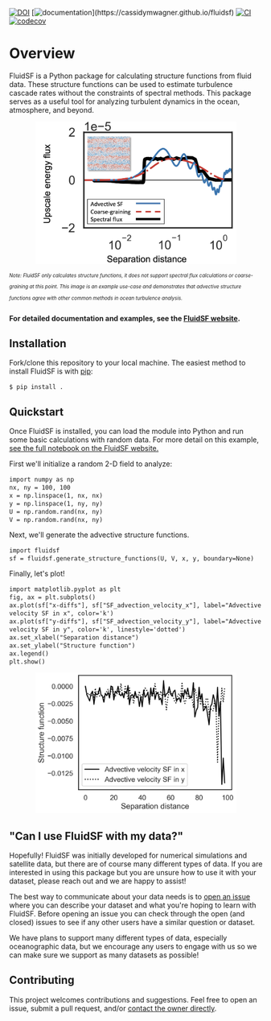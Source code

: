 [![DOI](https://zenodo.org/badge/DOI/10.5281/zenodo.10463864.svg)](https://doi.org/10.5281/zenodo.10463864)
[![documentation](https://img.shields.io/badge/documentation-in%20development-orange?)](https://cassidymwagner.github.io/fluidsf)
[![CI](https://github.com/cassidymwagner/FluidSF/actions/workflows/ci.yml/badge.svg?branch=main)](https://github.com/cassidymwagner/FluidSF/actions/workflows/ci.yml)
[![codecov](https://codecov.io/github/cassidymwagner/fluidsf/graph/badge.svg?token=1ZZ2HUONX4)](https://codecov.io/github/cassidymwagner/fluidsf)


# Overview
FluidSF is a Python package for calculating structure functions from fluid data. These structure functions can be used to estimate turbulence cascade rates without the constraints of spectral methods. This package serves as a useful tool for analyzing turbulent dynamics in the ocean, atmosphere, and beyond.

<center>
<img src="docs/2d_example.png" alt="Plot of multiple methods to estimate energy flux for 2D fluid simulation" width="400"/>
</center>

<sup><sup>
_Note: FluidSF only calculates structure functions, it does not support spectral flux calculations or coarse-graining at this point. This image is an example use-case and demonstrates that advective structure functions agree with other common methods in ocean turbulence analysis._
</sup></sup>

**For detailed documentation and examples, see the [FluidSF website](https://cassidymwagner.github.io/fluidsf).**

Installation
---
Fork/clone this repository to your local machine. The easiest method to install FluidSF is with [pip](https://pip.pypa.io/):

```console
$ pip install .
```

Quickstart
---
Once FluidSF is installed, you can load the module into Python and run some basic calculations with random data. For more detail on this example, [see the full notebook on the FluidSF website.](https://cassidymwagner.github.io/fluidsf)

First we'll initialize a random 2-D field to analyze:
```
import numpy as np
nx, ny = 100, 100
x = np.linspace(1, nx, nx)
y = np.linspace(1, ny, ny)
U = np.random.rand(nx, ny)
V = np.random.rand(nx, ny)
```

Next, we'll generate the advective structure functions. 
```
import fluidsf
sf = fluidsf.generate_structure_functions(U, V, x, y, boundary=None)
```

Finally, let's plot!
```
import matplotlib.pyplot as plt
fig, ax = plt.subplots()
ax.plot(sf["x-diffs"], sf["SF_advection_velocity_x"], label="Advective velocity SF in x", color='k')
ax.plot(sf["y-diffs"], sf["SF_advection_velocity_y"], label="Advective velocity SF in y", color='k', linestyle='dotted')
ax.set_xlabel("Separation distance")
ax.set_ylabel("Structure function")
ax.legend()
plt.show()
```
<center>
<img src="docs/quickstart.png" alt="Advective structure function plots" width="400"/>
</center>

"Can I use FluidSF with my data?"
---
Hopefully! FluidSF was initially developed for numerical simulations and satellite data, but there are of course many different types of data. If you are interested in using this package but you are unsure how to use it with your dataset, please reach out and we are happy to assist! 

The best way to communicate about your data needs is to [open an issue](https://github.com/cassidymwagner/fluidsf/issues) where you can describe your dataset and what you're hoping to learn with FluidSF. Before opening an issue you can check through the open (and closed) issues to see if any other users have a similar question or dataset. 

We have plans to support many different types of data, especially oceanographic data, but we encourage any users to engage with us so we can make sure we support as many datasets as possible!

Contributing
---
This project welcomes contributions and suggestions. Feel free to open an issue, submit a pull request, and/or [contact the owner directly](https://github.com/cassidymwagner).
